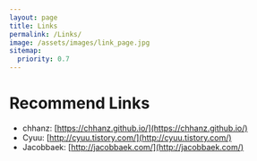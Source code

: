 ```yaml
---
layout: page
title: Links
permalink: /Links/
image: /assets/images/link_page.jpg
sitemap:
  priority: 0.7
---
```


# Recommend Links

- chhanz: [https://chhanz.github.io/](https://chhanz.github.io/)   
- Cyuu: [http://cyuu.tistory.com/](http://cyuu.tistory.com/)   
- Jacobbaek: [http://jacobbaek.com/](http://jacobbaek.com/)   

